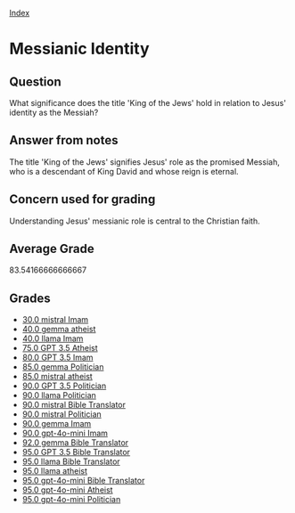 
[Index](../../index.md)
# Messianic Identity
## Question
What significance does the title 'King of the Jews' hold in relation to Jesus' identity as the Messiah?

## Answer from notes
The title 'King of the Jews' signifies Jesus' role as the promised Messiah, who is a descendant of King David and whose reign is eternal.

## Concern used for grading
Understanding Jesus' messianic role is central to the Christian faith.

## Average Grade
83.54166666666667

## Grades
 * [30.0 mistral Imam](../answers/mistral_Imam/Messianic_Identity.md)
 * [40.0 gemma atheist](../answers/gemma_atheist/Messianic_Identity.md)
 * [40.0 llama Imam](../answers/llama_Imam/Messianic_Identity.md)
 * [75.0 GPT 3.5 Atheist](../answers/GPT_3.5_Atheist/Messianic_Identity.md)
 * [80.0 GPT 3.5 Imam](../answers/GPT_3.5_Imam/Messianic_Identity.md)
 * [85.0 gemma Politician](../answers/gemma_Politician/Messianic_Identity.md)
 * [85.0 mistral atheist](../answers/mistral_atheist/Messianic_Identity.md)
 * [90.0 GPT 3.5 Politician](../answers/GPT_3.5_Politician/Messianic_Identity.md)
 * [90.0 llama Politician](../answers/llama_Politician/Messianic_Identity.md)
 * [90.0 mistral Bible Translator](../answers/mistral_Bible_Translator/Messianic_Identity.md)
 * [90.0 mistral Politician](../answers/mistral_Politician/Messianic_Identity.md)
 * [90.0 gemma Imam](../answers/gemma_Imam/Messianic_Identity.md)
 * [90.0 gpt-4o-mini Imam](../answers/gpt-4o-mini_Imam/Messianic_Identity.md)
 * [92.0 gemma Bible Translator](../answers/gemma_Bible_Translator/Messianic_Identity.md)
 * [95.0 GPT 3.5 Bible Translator](../answers/GPT_3.5_Bible_Translator/Messianic_Identity.md)
 * [95.0 llama Bible Translator](../answers/llama_Bible_Translator/Messianic_Identity.md)
 * [95.0 llama atheist](../answers/llama_atheist/Messianic_Identity.md)
 * [95.0 gpt-4o-mini Bible Translator](../answers/gpt-4o-mini_Bible_Translator/Messianic_Identity.md)
 * [95.0 gpt-4o-mini Atheist](../answers/gpt-4o-mini_Atheist/Messianic_Identity.md)
 * [95.0 gpt-4o-mini Politician](../answers/gpt-4o-mini_Politician/Messianic_Identity.md)
